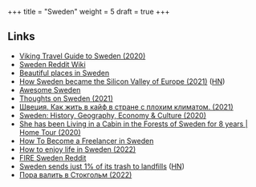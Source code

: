 +++
title = "Sweden"
weight = 5
draft = true
+++

## Links

- [Viking Travel Guide to Sweden (2020)](https://www.youtube.com/watch?v=Cpi2ooP7XiE)
- [Sweden Reddit Wiki](https://www.reddit.com/r/sweden/wiki/index)
- [Beautiful places in Sweden](https://twitter.com/bettymoreschini/status/1420715696724529154)
- [How Sweden became the Silicon Valley of Europe (2021)](https://www.reuters.com/business/finance/how-sweden-became-silicon-valley-europe-2021-08-11/) ([HN](https://news.ycombinator.com/item?id=28139376))
- [Awesome Sweden](https://github.com/buren/awesome-sweden)
- [Thoughts on Sweden (2021)](https://www.reddit.com/r/sweden/comments/q0486c/thoughts_on_sweden/)
- [Швеция. Как жить в кайф в стране с плохим климатом. (2021)](https://www.youtube.com/watch?v=BNdJaetPrlg)
- [Sweden: History, Geography, Economy & Culture (2020)](https://www.youtube.com/watch?v=sj3A-IUl78E)
- [She has been Living in a Cabin in the Forests of Sweden for 8 years | Home Tour (2020)](https://www.youtube.com/watch?v=TWfl990NHoM)
- [How To Become a Freelancer in Sweden](https://github.com/nabati/freelancing-in-sweden)
- [How to enjoy life in Sweden (2022)](https://twitter.com/sofi_t_deveaux/status/1477369316131717131)
- [FIRE Sweden Reddit](https://www.reddit.com/r/firesweden/)
- [Sweden sends just 1% of its trash to landfills](https://reasonstobecheerful.world/waste-to-energy-sweden-power-plants/) ([HN](https://news.ycombinator.com/item?id=30955589))
- [Пора валить в Стокгольм (2022)](https://www.youtube.com/watch?v=YeIhVHKkoRc)
